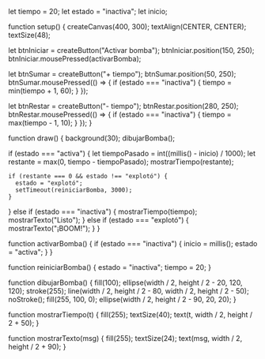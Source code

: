 let tiempo = 20;
let estado = "inactiva";
let inicio;

function setup() {
  createCanvas(400, 300);
  textAlign(CENTER, CENTER);
  textSize(48);

  let btnIniciar = createButton("Activar bomba");
  btnIniciar.position(150, 250);
  btnIniciar.mousePressed(activarBomba);

  let btnSumar = createButton("+ tiempo");
  btnSumar.position(50, 250);
  btnSumar.mousePressed(() => {
    if (estado === "inactiva") {
      tiempo = min(tiempo + 1, 60);
    }
  });

  let btnRestar = createButton("- tiempo");
  btnRestar.position(280, 250);
  btnRestar.mousePressed(() => {
    if (estado === "inactiva") {
      tiempo = max(tiempo - 1, 10);
    }
  });
}

function draw() {
  background(30);
  dibujarBomba();

  if (estado === "activa") {
    let tiempoPasado = int((millis() - inicio) / 1000);
    let restante = max(0, tiempo - tiempoPasado);
    mostrarTiempo(restante);

    if (restante === 0 && estado !== "explotó") {
      estado = "explotó";
      setTimeout(reiniciarBomba, 3000);
    }
  } else if (estado === "inactiva") {
    mostrarTiempo(tiempo);
    mostrarTexto("Listo");
  } else if (estado === "explotó") {
    mostrarTexto("¡BOOM!");
  }
}

function activarBomba() {
  if (estado === "inactiva") {
    inicio = millis();
    estado = "activa";
  }
}

function reiniciarBomba() {
  estado = "inactiva";
  tiempo = 20;
}

function dibujarBomba() {
  fill(100);
  ellipse(width / 2, height / 2 - 20, 120, 120);
  stroke(255);
  line(width / 2, height / 2 - 80, width / 2, height / 2 - 50);
  noStroke();
  fill(255, 100, 0);
  ellipse(width / 2, height / 2 - 90, 20, 20);
}

function mostrarTiempo(t) {
  fill(255);
  textSize(40);
  text(t, width / 2, height / 2 + 50);
}

function mostrarTexto(msg) {
  fill(255);
  textSize(24);
  text(msg, width / 2, height / 2 + 90);
}
